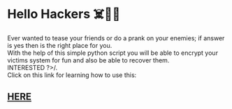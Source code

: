# Hello Hackers ☠️👨‍💻 <br>
Ever wanted to tease your friends or do a prank on your enemies; if answer is yes then is the right place for you. <br>
With the help of this simple python script you will be able to encrypt your victims system for fun and also be able to recover them. <br>
INTERESTED ?>/. <br>
Click on this link for learning how to use this: <a href="https://rsajal.medium.com/ransomware-with-python-b8b34436c12e"><b><h2> HERE </h2></b></a>
